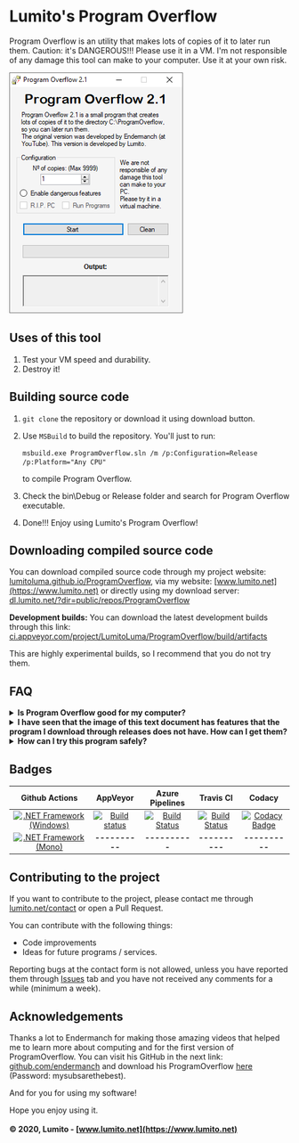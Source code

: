 # Lumito's Program Overflow
Program Overflow is an utility that makes lots of copies of it to later run them. Caution: it's DANGEROUS!!! Please use it in a VM.
I'm not responsible of any damage this tool can make to your computer. Use it at your own risk.

![Program overflow image](../icons/ProgramOverflow2.1.png)

## Uses of this tool
1.  Test your VM speed and durability.
2.  Destroy it!

## Building source code
1.  `git clone` the repository or download it using download button.

2.  Use `MSBuild` to build the repository. You'll just to run:

    ```batch
    msbuild.exe ProgramOverflow.sln /m /p:Configuration=Release /p:Platform="Any CPU"
    ```
    to compile Program Overflow.

3.  Check the bin\Debug or Release folder and search for Program Overflow executable.

4.  Done!!! Enjoy using Lumito's Program Overflow!

## Downloading compiled source code
You can download compiled source code through my project website: [lumitoluma.github.io/ProgramOverflow](https://lumitoluma.github.io/ProgramOverflow), via my website: [www.lumito.net](https://www.lumito.net) or directly using my download server: [dl.lumito.net/?dir=public/repos/ProgramOverflow](https://dl.lumito.net/?dir=public/repos/ProgramOverflow)

**Development builds:**
You can download the latest development builds through this link: [ci.appveyor.com/project/LumitoLuma/ProgramOverflow/build/artifacts](https://ci.appveyor.com/project/LumitoLuma/ProgramOverflow/build/artifacts)

This are highly experimental builds, so I recommend that you do not try them.

## FAQ

<details>
  <summary><b>Is Program Overflow good for my computer?</b></summary>

  Well... I would not enable the dangerous features on a **real computer**, but if you do not enable them, I think the program is **safe**. However, I am not responsible of any damage this tool can make to your computer.
</details>
<details>
  <summary><b>I have seen that the image of this text document has features that the program I download through releases does not have. How can I get them?</b></summary>

  Currently are **under development**. You can always download the "latest latest" version of Program Overflow **through my downloads website**.
</details>
<details>
  <summary><b>How can I try this program safely?</b></summary>

  You can try it safely using a **virtual machine**. A good one (free) [VirtualBox](https://www.virtualbox.org), but the best (paid) is [VMware Workstation Pro](https://www.vmware.com/products/workstation-pro.html).
</details>

## Badges

| Github Actions | AppVeyor | Azure Pipelines | Travis CI | Codacy |
|:-:|:-:|:-:|:-:|:-:|
| [![.NET Framework (Windows)](https://github.com/LumitoLuma/ProgramOverflow/workflows/.NET%20Framework%20(Windows)/badge.svg)](https://github.com/LumitoLuma/ProgramOverflow/actions?query=workflow%3A%22.NET+Framework+%28Windows%29%22) | [![Build status](https://ci.appveyor.com/api/projects/status/m84gruif65n8fbbp?svg=true)](https://ci.appveyor.com/project/LumitoLuma/ProgramOverflow) | [![Build Status](https://lumito.visualstudio.com/GitHub/_apis/build/status/LumitoLuma.ProgramOverflow?branchName=master)](https://lumito.visualstudio.com/GitHub/_build/latest?definitionId=5&branchName=master) | [![Build Status](https://travis-ci.com/LumitoLuma/ProgramOverflow.svg?branch=master)](https://travis-ci.com/LumitoLuma/ProgramOverflow) | [![Codacy Badge](https://app.codacy.com/project/badge/Grade/9d99250539b2443ba6009accda588d9a)](https://www.codacy.com/manual/LumitoLuma/ProgramOverflow?utm_source=github.com&amp;utm_medium=referral&amp;utm_content=LumitoLuma/ProgramOverflow&amp;utm_campaign=Badge_Grade) |
| [![.NET Framework (Mono)](https://github.com/LumitoLuma/ProgramOverflow/workflows/.NET%20Framework%20(Mono)/badge.svg)](https://github.com/LumitoLuma/ProgramOverflow/actions?query=workflow%3A%22.NET+Framework+%28Mono%29%22) | **----------** | **----------** | **----------** | **----------** |

## Contributing to the project
If you want to contribute to the project, please contact me through [lumito.net/contact](https://lumito.net/contact) or open a Pull Request.

You can contribute with the following things:

-   Code improvements
-   Ideas for future programs / services.

Reporting bugs at the contact form is not allowed, unless you have reported them through [Issues](https://github.com/LumitoLuma/ProgramOverflow/issues) tab and you have not received any comments for a while (minimum a week).

## Acknowledgements
Thanks a lot to Endermanch for making those amazing videos that helped me to learn more about computing and for the first version of ProgramOverflow. You can visit his GitHub in the next link: [github.com/endermanch](https://github.com/endermanch) and download his ProgramOverflow [here](https://dl.malwat.ch/software/ProgramOverflow.zip) (Password: mysubsarethebest).

And for you for using my software!

Hope you enjoy using it.
<br><br>
**© 2020, Lumito - [www.lumito.net](https://www.lumito.net)**
